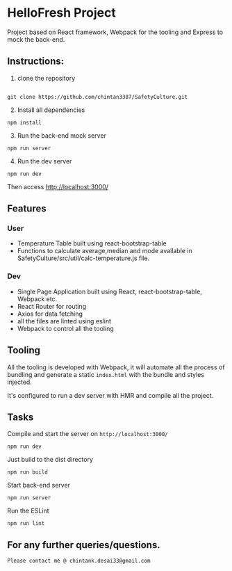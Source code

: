 # HelloFresh Project

Project based on React framework, Webpack for the tooling and Express to mock the back-end.

## Instructions:
1. clone the repository
```

git clone https://github.com/chintan3387/SafetyCulture.git
```

2. Install all dependencies
```
npm install
```

3. Run the back-end mock server
```
npm run server
```

4. Run the dev server
```
npm run dev
```

Then access [http://localhost:3000/](http://localhost:3000/)


##  Features
### User
- Temperature Table built using react-bootstrap-table
- Functions to calculate average,median and mode available in SafetyCulture/src/util/calc-temperature.js file.

### Dev
- Single Page Application built using React, react-bootstrap-table, Webpack etc.
- React Router for routing
- Axios for data fetching
- all the files are linted using eslint
- Webpack to control all the tooling

## Tooling

All the tooling is developed with Webpack, it will automate all the process of bundling and generate a static `index.html` with the bundle and styles injected.

It's configured to run a dev server with HMR and compile all the project.

## Tasks
Compile and start the server on `http://localhost:3000/`

```
npm run dev
```

Just build to the dist directory
```
npm run build
```

Start back-end server
```
npm run server
```

Run the ESLint
```
npm run lint
```


## For any further queries/questions.
```
Please contact me @ chintank.desai33@gmail.com
```
